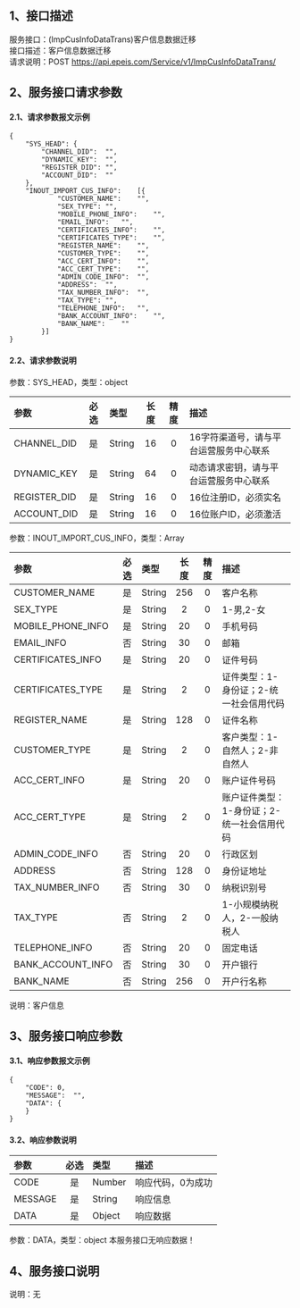 ## 1、接口描述  
服务接口：(ImpCusInfoDataTrans)客户信息数据迁移  
接口描述：客户信息数据迁移  
请求说明：POST https://api.epeis.com/Service/v1/ImpCusInfoDataTrans/  
  
## 2、服务接口请求参数  
#### 2.1、请求参数报文示例  
~~~  
{
	"SYS_HEAD":	{
		"CHANNEL_DID":	"",
		"DYNAMIC_KEY":	"",
		"REGISTER_DID":	"",
		"ACCOUNT_DID":	""
	},
	"INOUT_IMPORT_CUS_INFO":	[{
			"CUSTOMER_NAME":	"",
			"SEX_TYPE":	"",
			"MOBILE_PHONE_INFO":	"",
			"EMAIL_INFO":	"",
			"CERTIFICATES_INFO":	"",
			"CERTIFICATES_TYPE":	"",
			"REGISTER_NAME":	"",
			"CUSTOMER_TYPE":	"",
			"ACC_CERT_INFO":	"",
			"ACC_CERT_TYPE":	"",
			"ADMIN_CODE_INFO":	"",
			"ADDRESS":	"",
			"TAX_NUMBER_INFO":	"",
			"TAX_TYPE":	"",
			"TELEPHONE_INFO":	"",
			"BANK_ACCOUNT_INFO":	"",
			"BANK_NAME":	""
		}]
}  
~~~  
#### 2.2、请求参数说明  
参数：SYS_HEAD，类型：object  
  
| 参数 | 必选 | 类型 | 长度 | 精度 | 描述 |  
| :----------------- | :----: | :-------- | :----: | :----: | :---------------- |  
| CHANNEL_DID | 是 | String | 16 | 0 | 16字符渠道号，请与平台运营服务中心联系 |  
| DYNAMIC_KEY | 是 | String | 64 | 0 | 动态请求密钥，请与平台运营服务中心联系 |  
| REGISTER_DID      |  是  | String   | 16 | 0 | 16位注册ID，必须实名 |  
| ACCOUNT_DID       |  是  | String   | 16 | 0 | 16位账户ID，必须激活 |  
  
参数：INOUT_IMPORT_CUS_INFO，类型：Array  
  
| 参数              | 必选 | 类型     | 长度 | 精度 | 描述             |  
| :----------------- | :----: | :-------- | :----: | :----: | :---------------- |  
| CUSTOMER_NAME |  是  | String   | 256 | 0 | 客户名称 |  
| SEX_TYPE |  是  | String   | 2 | 0 | 1-男,2-女 |  
| MOBILE_PHONE_INFO |  是  | String   | 20 | 0 | 手机号码 |  
| EMAIL_INFO |  否  | String   | 30 | 0 | 邮箱 |  
| CERTIFICATES_INFO |  是  | String   | 20 | 0 | 证件号码 |  
| CERTIFICATES_TYPE |  是  | String   | 2 | 0 | 证件类型：1-身份证；2-统一社会信用代码 |  
| REGISTER_NAME |  是  | String   | 128 | 0 | 证件名称 |  
| CUSTOMER_TYPE |  是  | String   | 2 | 0 | 客户类型：1-自然人；2-非自然人 |  
| ACC_CERT_INFO |  是  | String   | 20 | 0 | 账户证件号码 |  
| ACC_CERT_TYPE |  是  | String   | 2 | 0 | 账户证件类型：1-身份证；2-统一社会信用代码 |  
| ADMIN_CODE_INFO |  否  | String   | 20 | 0 | 行政区划 |  
| ADDRESS |  否  | String   | 128 | 0 | 身份证地址 |  
| TAX_NUMBER_INFO |  否  | String   | 30 | 0 | 纳税识别号 |  
| TAX_TYPE |  否  | String   | 2 | 0 | 1-小规模纳税人，2-一般纳税人 |  
| TELEPHONE_INFO |  否  | String   | 20 | 0 | 固定电话 |  
| BANK_ACCOUNT_INFO |  否  | String   | 30 | 0 | 开户银行 |  
| BANK_NAME |  否  | String   | 256 | 0 | 开户行名称 |  
  
说明：客户信息  
  
## 3、服务接口响应参数  
#### 3.1、响应参数报文示例  
~~~  
{
	"CODE":	0,
	"MESSAGE":	"",
	"DATA":	{
	}
}  
~~~  
#### 3.2、响应参数说明  
  
| 参数              | 必选 | 类型     | 描述             |  
| :----------------- | :----: | :-------- | :---------------- |  
| CODE | 是 | Number | 响应代码，0为成功 |  
| MESSAGE | 是 | String | 响应信息 |  
| DATA | 是 | Object | 响应数据 |  
  
参数：DATA，类型：object 本服务接口无响应数据！  
## 4、服务接口说明  
说明：无  
